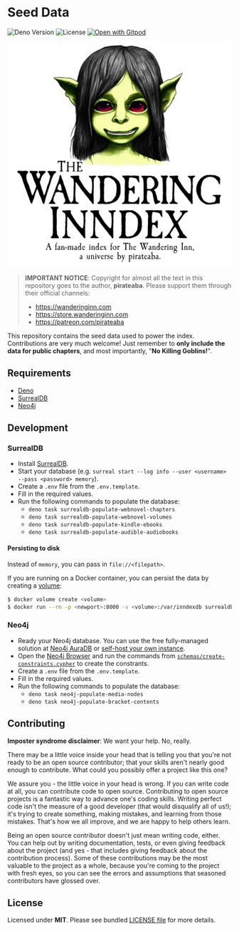 # Seed Data

![Deno Version](https://img.shields.io/badge/deno-v1.28.1-black)
![License](https://img.shields.io/badge/license-MIT-blue)
[![Open with Gitpod](https://img.shields.io/badge/Open%20with-Gitpod-908a85?logo=gitpod)](https://gitpod.io/#https://github.com/wandering-inndex/seed-data)

![The Wandering Inndex Logo](./static/banner.png)

> **IMPORTANT NOTICE**: Copyright for almost all the text in this repository goes to the author, **pirateaba**. Please support them through their official channels:
>
> - https://wanderinginn.com
> - https://store.wanderinginn.com
> - https://patreon.com/pirateaba

This repository contains the seed data used to power the index. Contributions are very much welcome! Just remember to **only include the data for public chapters**, and most importantly, "**No Killing Goblins!**".

## Requirements

- [Deno](https://deno.land/)
- [SurrealDB](https://surrealdb.com/)
- [Neo4j](https://neo4j.com/)

## Development

### SurrealDB

- Install [SurrealDB](https://surrealdb.com/).
- Start your database (e.g. `surreal start --log info --user <username> --pass <password> memory`).
- Create a `.env` file from the `.env.template`.
- Fill in the required values.
- Run the following commands to populate the database:
  - `deno task surrealdb-populate-webnovel-chapters`
  - `deno task surrealdb-populate-webnovel-volumes`
  - `deno task surrealdb-populate-kindle-ebooks`
  - `deno task surrealdb-populate-audible-audiobooks`

#### Persisting to disk

Instead of `memory`, you can pass in `file://<filepath>`.

If you are running on a Docker container, you can persist the data by creating a [volume](https://docs.docker.com/storage/volumes/):

```bash
$ docker volume create <volume>
$ docker run --rm -p <newport>:8000 -v <volume>:/var/inndexdb surrealdb/surrealdb:latest start --log info --user <username> --pass <password> file://var/inndexdb
```

### Neo4j

- Ready your Neo4j database. You can use the free fully-managed solution at [Neo4j AuraDB](https://neo4j.com/cloud/platform/aura-graph-database/) or [self-host your own instance](https://neo4j.com/download-center/#community).
- Open the [Neo4j Browser](https://neo4j.com/developer/neo4j-browser/) and run the commands from [`schemas/create-constraints.cypher`](./schemas/create-constraints.cypher) to create the constrants.
- Create a `.env` file from the `.env.template`.
- Fill in the required values.
- Run the following commands to populate the database:
  - `deno task neo4j-populate-media-nodes`
  - `deno task neo4j-populate-bracket-contents`

## Contributing

**Imposter syndrome disclaimer**: We want your help. No, really.

There may be a little voice inside your head that is telling you that you're not ready to be an open source contributor; that your skills aren't nearly good enough to contribute. What could you possibly offer a project like this one?

We assure you - the little voice in your head is wrong. If you can write code at all, you can contribute code to open source. Contributing to open source projects is a fantastic way to advance one's coding skills. Writing perfect code isn't the measure of a good developer (that would disqualify all of us!); it's trying to create something, making mistakes, and learning from those mistakes. That's how we all improve, and we are happy to help others learn.

Being an open source contributor doesn't just mean writing code, either. You can help out by writing documentation, tests, or even giving feedback about the project (and yes - that includes giving feedback about the contribution process). Some of these contributions may be the most valuable to the project as a whole, because you're coming to the project with fresh eyes, so you can see the errors and assumptions that seasoned contributors have glossed over.

## License

Licensed under **MIT**. Please see bundled [LICENSE file](./LICENSE.md) for more details.
